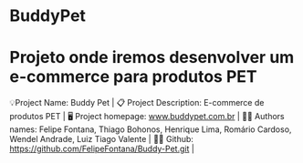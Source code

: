 # BuddyPet
Projeto onde iremos desenvolver um e-commerce para produtos PET
===============================================================
💡Project Name: Buddy Pet | 
📋 Project Description: E-commerce de produtos PET |
🖥️ Project homepage: www.buddypet.com.br |
👨‍💻 Authors names: Felipe Fontana, Thiago Bohonos, Henrique Lima, Romário Cardoso, Wendel Andrade, Luiz Tiago Valente |
👨‍💻 Github: https://github.com/FelipeFontana/Buddy-Pet.git |